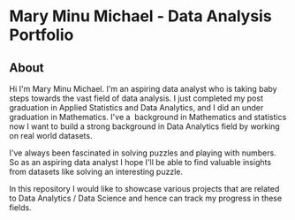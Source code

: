 # Mary Minu Michael - Data Analysis Portfolio

## About
Hi I'm Mary Minu Michael. I'm an aspiring data analyst who is taking baby steps towards the vast field of data analysis. I just completed my post graduation in Applied Statistics and Data Analytics, and I did an under graduation in Mathematics. I've a  background in Mathematics and statistics now I want to build a strong background in Data Analytics field by working on real world datasets.

I've always been fascinated in solving puzzles and playing with numbers. So as an aspiring data analyst I hope I'll be able to find valuable insights from datasets like solving an interesting puzzle.

In this repository I would like to showcase various projects that are related to Data Analytics / Data Science and hence can track my progress in these fields.
